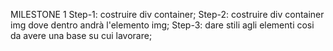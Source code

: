 <!-- Consegna:
Dato un array contenente una lista di cinque immagini, creare un carosello come nello screenshot allegato.-->

MILESTONE 1
Step-1: costruire div container;
Step-2: costruire div container img dove dentro andrà l'elemento img;
Step-3: dare stili agli elementi cosi da avere una base su cui lavorare;